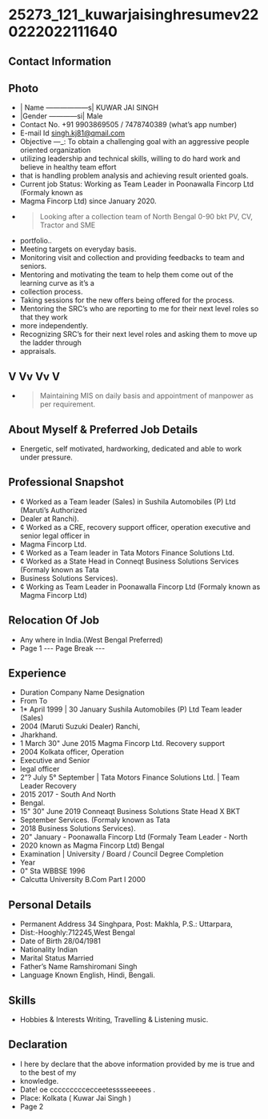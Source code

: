# 25273_121_kuwarjaisinghresumev220222022111640

## Contact Information



## Photo

* | Name ——————s| KUWAR JAI SINGH
* |Gender ————si| Male
* Contact No. +91 9903869505 / 7478740389 (what’s app number)
* E-mail Id singh.kj81@qmail.com
* Objective —_: To obtain a challenging goal with an aggressive people oriented organization
* utilizing leadership and technical skills, willing to do hard work and believe in healthy team effort
* that is handling problem analysis and achieving result oriented goals.
* Current job Status: Working as Team Leader in Poonawalla Fincorp Ltd (Formaly known as
* Magma Fincorp Ltd) since January 2020.
* > Looking after a collection team of North Bengal 0-90 bkt PV, CV, Tractor and SME
* portfolio..
* Meeting targets on everyday basis.
* Monitoring visit and collection and providing feedbacks to team and seniors.
* Mentoring and motivating the team to help them come out of the learning curve as it’s a
* collection process.
* Taking sessions for the new offers being offered for the process.
* Mentoring the SRC’s who are reporting to me for their next level roles so that they work
* more independently.
* Recognizing SRC’s for their next level roles and asking them to move up the ladder through
* appraisals.


## V Vv Vv V

* > Maintaining MIS on daily basis and appointment of manpower as per requirement.


## About Myself & Preferred Job Details

* Energetic, self motivated, hardworking, dedicated and able to work under pressure.


## Professional Snapshot

* ¢ Worked as a Team leader (Sales) in Sushila Automobiles (P) Ltd (Maruti’s Authorized
* Dealer at Ranchi).
* ¢ Worked as a CRE, recovery support officer, operation executive and senior legal officer in
* Magma Fincorp Ltd.
* ¢ Worked as a Team leader in Tata Motors Finance Solutions Ltd.
* ¢ Worked as a State Head in Conneqt Business Solutions Services (Formaly known as Tata
* Business Solutions Services).
* ¢ Working as Team Leader in Poonawalla Fincorp Ltd (Formaly known as Magma Fincorp Ltd)


## Relocation Of Job 

* Any where in India.(West Bengal Preferred)
* Page 1
--- Page Break ---


## Experience

* Duration Company Name Designation
* From To
* 1* April 1999 | 30 January Sushila Automobiles (P) Ltd Team leader (Sales)
* 2004 (Maruti Suzuki Dealer) Ranchi,
* Jharkhand.
* 1 March 30" June 2015 Magma Fincorp Ltd. Recovery support
* 2004 Kolkata officer, Operation
* Executive and Senior
* legal officer
* 2”? July 5° September | Tata Motors Finance Solutions Ltd. | Team Leader Recovery
* 2015 2017 - South And North
* Bengal.
* 15" 30" June 2019 Conneaqt Business Solutions State Head X BKT
* September Services. (Formaly known as Tata
* 2018 Business Solutions Services).
* 20" January - Poonawalla Fincorp Ltd (Formaly Team Leader - North
* 2020 known as Magma Fincorp Ltd) Bengal
* Examination | University / Board / Council Degree Completion
* Year
* 0" Sta WBBSE 1996
* Calcutta University B.Com Part I 2000


## Personal Details

* Permanent Address 34 Singhpara, Post: Makhla, P.S.: Uttarpara,
* Dist:-Hooghly:712245,West Bengal
* Date of Birth 28/04/1981
* Nationality Indian
* Marital Status Married
* Father’s Name Ramshiromani Singh
* Language Known English, Hindi, Bengali.


## Skills

* Hobbies & Interests Writing, Travelling & Listening music.


## Declaration

* I here by declare that the above information provided by me is true and to the best of my
* knowledge.
* Date! oe cccccccccecceetesssseeeees .
* Place: Kolkata ( Kuwar Jai Singh )
* Page 2

